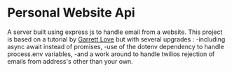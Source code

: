 # Personal Website Api
A server built using express js to handle email from a website. 
This project is based on a tutorial by [Garrett Love](https://github.com/garrettlove8/building-react-portfolio) but with several upgrades :
 -including async await instead of promises,
 -use of the dotenv dependency to handle process.env variables, 
 -and a work around to handle twilios rejection of emails from address's other than your own.
